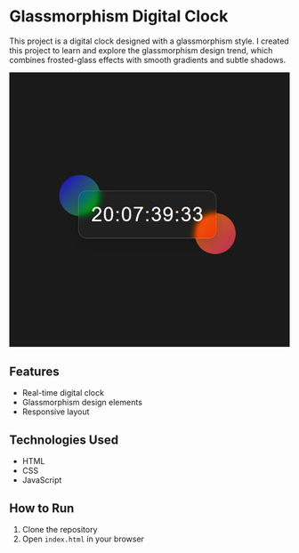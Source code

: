 # Glassmorphism Digital Clock

This project is a digital clock designed with a glassmorphism style. I created this project to learn and explore the glassmorphism design trend, which combines frosted-glass effects with smooth gradients and subtle shadows.

![Glassmorphism Digital Clock](image.png)

## Features

- Real-time digital clock
- Glassmorphism design elements
- Responsive layout

## Technologies Used

- HTML
- CSS
- JavaScript

## How to Run

1. Clone the repository
2. Open `index.html` in your browser
